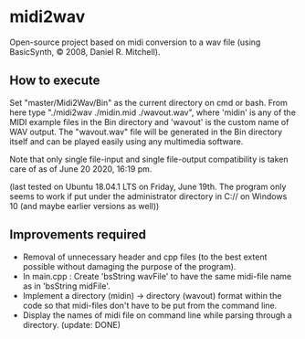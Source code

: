 # midi2wav
Open-source project based on midi conversion to a wav file (using BasicSynth, © 2008, Daniel R. Mitchell).

How to execute
--------------

Set "master/Midi2Wav/Bin" as the current directory on cmd or bash. From here type "./midi2wav ./midin.mid ./wavout.wav", where 'midin' is any of the MIDI example files in the Bin directory and 'wavout' is the custom name of WAV output. The "wavout.wav" file will be generated in the Bin directory itself and can be played easily using any multimedia software. 

Note that only single file-input and single file-output compatibility is taken care of as of June 20 2020, 16:19 pm. 

(last tested on Ubuntu 18.04.1 LTS on Friday, June 19th. The program only seems to work if put under the administrator directory in C:// on Windows 10 (and maybe earlier versions as well))

Improvements required
---------------------

- Removal of unnecessary header and cpp files (to the best extent possible without damaging the purpose of the program).
- In main.cpp : Create 'bsString wavFile' to have the same midi-file name as in 'bsString midFile'.
- Implement a directory (midin) -> directory (wavout) format within the code so that midi-files don't have to be put from the command line.
- Display the names of midi file on command line while parsing through a directory. (update: DONE)
